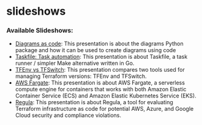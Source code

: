 # slideshows

### Available Slideshows:


- [Diagrams as code](https://scrambledbits.github.io/slideshows/diagrams/): This presentation is about the diagrams Python package and how it can be used to create diagrams using code
- [Taskfile: Task automation](https://scrambledbits.github.io/slideshows/taskfile/): This presentation is about Taskfile, a task runner / simpler Make alternative written in Go.
- [TFEnv vs TFSwitch](https://scrambledbits.github.io/slideshows/tfenv-vs-tfswitch/): This presentation compares two tools used for managing Terraform versions: TFEnv and TFSwitch.
- [AWS Fargate](https://scrambledbits.github.io/slideshows/fargate/): This presentation is about AWS Fargate, a serverless compute engine for containers that works with both Amazon Elastic Container Service (ECS) and Amazon Elastic Kubernetes Service (EKS).
- [Regula](https://scrambledbits.github.io/slideshows/regula/): This presentation is about Regula, a tool for evaluating Terraform infrastructure as code for potential AWS, Azure, and Google Cloud security and compliance violations.

